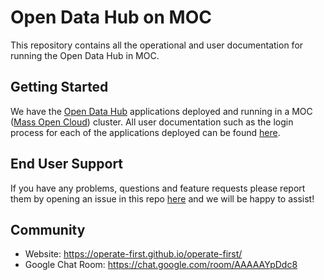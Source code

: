 # Open Data Hub on MOC

This repository contains all the operational and user documentation for running the Open Data Hub in MOC.

## Getting Started

We have the [Open Data Hub](https://opendatahub.io/) applications deployed and running in a MOC ([Mass Open Cloud](https://massopen.cloud/)) cluster. All user documentation such as the login process for each of the applications deployed can be found [here](https://github.com/operate-first/odh-moc-support/tree/main/docs/user-docs).

## End User Support

If you have any problems, questions and feature requests please report them by opening an issue in this repo [here](https://github.com/operate-first/odh-moc-support/issues) and we will be happy to assist!

## Community

* Website: https://operate-first.github.io/operate-first/
* Google Chat Room: https://chat.google.com/room/AAAAAYpDdc8
